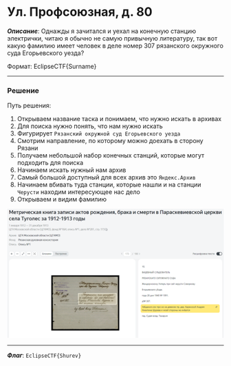 # Ул. Профсоюзная, д. 80

***Описание***: Однажды я зачитался и уехал на конечную станцию электрички, читаю я обычно не самую привычную литературу, так вот какую фамилию имеет человек в деле номер 307 рязанского окружного суда Егорьевского уезда?

Формат: EclipseCTF{Surname}

---
### Решение

Путь решения:
1. Открываем название таска и понимаем, что нужно искать в архивах
2. Для поиска нужно понять, что нам нужно искать
3. Фигурирует `Рязанский окружной суд Егорьевского уезда`
4. Смотрим направление, по которому можно доехать в сторону Рязани
5. Получаем небольшой набор конечных станций, которые могут подходить для поиска
6. Начинаем искать нужный нам архив
7. Самый большой доступный для всех архив это `Яндекс.Архив`
8. Начинаем вбивать туда станции, которые нашли и на станции `Черусти` находим интересующее нас дело
9. Открываем и видим фамилию

![ScreenShot](Assets/For_Tasks/Profsouznayz-1.png)

---

***Флаг***: `EclipseCTF{Shurev}`